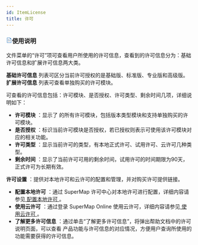 ```yaml
---
id: ItemLicense
title: 许可
---
```

### ![](../img/read.gif)使用说明

文件菜单的“许可”项可查看用户所使用的许可信息，查看到的许可信息分为：基础许可信息和扩展许可信息两大类。

**基础许可信息** 列表可区分当前许可授权的是基础版、标准版、专业版和高级版。 **扩展许可信息** 列表可查看单独购买的许可模块。

可查看的许可信息包括：许可模块、是否授权、许可类型、剩余时间几项，详细说明如下：

  * **许可模块** ：显示了  的所有许可模块，包括版本类型模块和支持单独购买的许可模块。
  * **是否授权** ：标识当前许可模块是否授权，若已授权则表示可使用该许可模块对应的相关功能。
  * **许可类型** ：显示当前许可的类型，有本地正式许可、试用许可、云许可几种类型。
  * **剩余时间** ：显示了当前许可可用的剩余时间，试用许可的时间期限为90天，正式许可为长期有效。

**许可设置** ：提供对本地许可和云许可的配置和管理，并对购买许可提供链接。

  * **配置本地许可** ：通过 SuperMap 许可中心对本地许可进行配置，详细内容请参见[ 配置本地许可 ](../../guides/ConfigureLicense_Windows)。
  * **使用云许可** ：通过登录 SuperMap Online 使用云许可，详细内容请参见[ 使用云许可 ](../../guides/ConfigureLicense_Online)。
  * **了解更多许可信息** ：通过单击“了解更多许可信息”，将弹出帮助文档中的许可说明页面，可以查看  产品功能与许可信息的对应情况，方便用户查询所使用的功能需要获得的许可信息。

